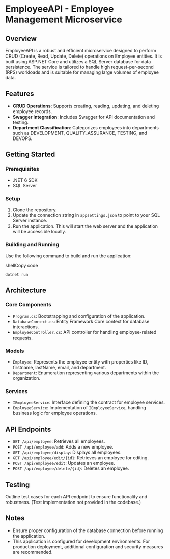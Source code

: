 
# EmployeeAPI - Employee Management Microservice

## Overview

EmployeeAPI is a robust and efficient microservice designed to perform CRUD (Create, Read, Update, Delete) operations on Employee entities. It is built using ASP.NET Core and utilizes a SQL Server database for data persistence. The service is tailored to handle high request-per-second (RPS) workloads and is suitable for managing large volumes of employee data.

## Features

-   **CRUD Operations**: Supports creating, reading, updating, and deleting employee records.
-   **Swagger Integration**: Includes Swagger for API documentation and testing.
-   **Department Classification**: Categorizes employees into departments such as DEVELOPMENT, QUALITY_ASSURANCE, TESTING, and DEVOPS.

## Getting Started

### Prerequisites

-   .NET 6 SDK
-   SQL Server

### Setup

1.  Clone the repository.
2.  Update the connection string in `appsettings.json` to point to your SQL Server instance.
3.  Run the application. This will start the web server and the application will be accessible locally.

### Building and Running

Use the following command to build and run the application:

shellCopy code

`dotnet run` 

## Architecture

### Core Components

-   `Program.cs`: Bootstrapping and configuration of the application.
-   `DatabaseContext.cs`: Entity Framework Core context for database interactions.
-   `EmployeeController.cs`: API controller for handling employee-related requests.

### Models

-   `Employee`: Represents the employee entity with properties like ID, firstname, lastName, email, and department.
-   `Department`: Enumeration representing various departments within the organization.

### Services

-   `IEmployeeService`: Interface defining the contract for employee services.
-   `EmployeeService`: Implementation of `IEmployeeService`, handling business logic for employee operations.

## API Endpoints

-   `GET /api/employee`: Retrieves all employees.
-   `POST /api/employee/add`: Adds a new employee.
-   `GET /api/employee/display`: Displays all employees.
-   `GET /api/employee/edit/{id}`: Retrieves an employee for editing.
-   `POST /api/employee/edit`: Updates an employee.
-   `POST /api/employee/delete/{id}`: Deletes an employee.

## Testing

Outline test cases for each API endpoint to ensure functionality and robustness. (Test implementation not provided in the codebase.)

## Notes

-   Ensure proper configuration of the database connection before running the application.
-   This application is configured for development environments. For production deployment, additional configuration and security measures are recommended.